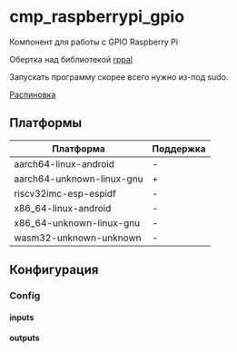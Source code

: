 # cmp_raspberrypi_gpio

Компонент для работы с GPIO Raspberry Pi

Обертка над библиотекой [rppal](https://crates.io/crates/rppal)

Запускать программу скорее всего нужно из-под sudo.

[Распиновка](https://www.raspberrypi.com/documentation/computers/os.html#gpio-and-the-40-pin-header)

## Платформы

| Платформа                 | Поддержка |
| ------------------------- | --------- |
| aarch64-linux-android     | -         |
| aarch64-unknown-linux-gnu | +         |
| riscv32imc-esp-espidf     | -         |
| x86_64-linux-android      | -         |
| x86_64-unknown-linux-gnu  | -         |
| wasm32-unknown-unknown    | -         |

## Конфигурация

### Config

#### inputs

#### outputs
